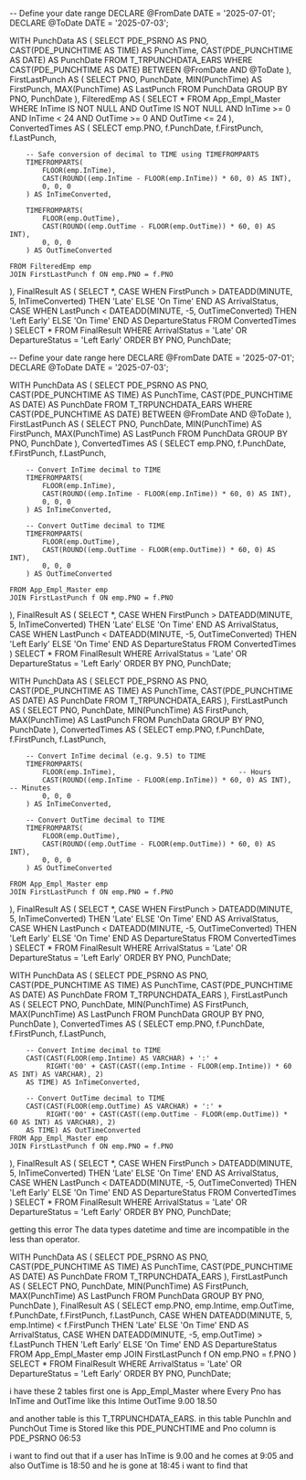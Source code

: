 -- Define your date range
DECLARE @FromDate DATE = '2025-07-01';
DECLARE @ToDate DATE = '2025-07-03';

WITH PunchData AS (
    SELECT
        PDE_PSRNO AS PNO,
        CAST(PDE_PUNCHTIME AS TIME) AS PunchTime,
        CAST(PDE_PUNCHTIME AS DATE) AS PunchDate
    FROM T_TRPUNCHDATA_EARS
    WHERE CAST(PDE_PUNCHTIME AS DATE) BETWEEN @FromDate AND @ToDate
),
FirstLastPunch AS (
    SELECT
        PNO,
        PunchDate,
        MIN(PunchTime) AS FirstPunch,
        MAX(PunchTime) AS LastPunch
    FROM PunchData
    GROUP BY PNO, PunchDate
),
FilteredEmp AS (
    SELECT *
    FROM App_Empl_Master
    WHERE InTime IS NOT NULL AND OutTime IS NOT NULL
          AND InTime >= 0 AND InTime < 24
          AND OutTime >= 0 AND OutTime <= 24
),
ConvertedTimes AS (
    SELECT
        emp.PNO,
        f.PunchDate,
        f.FirstPunch,
        f.LastPunch,

        -- Safe conversion of decimal to TIME using TIMEFROMPARTS
        TIMEFROMPARTS(
            FLOOR(emp.InTime),
            CAST(ROUND((emp.InTime - FLOOR(emp.InTime)) * 60, 0) AS INT),
            0, 0, 0
        ) AS InTimeConverted,

        TIMEFROMPARTS(
            FLOOR(emp.OutTime),
            CAST(ROUND((emp.OutTime - FLOOR(emp.OutTime)) * 60, 0) AS INT),
            0, 0, 0
        ) AS OutTimeConverted

    FROM FilteredEmp emp
    JOIN FirstLastPunch f ON emp.PNO = f.PNO
),
FinalResult AS (
    SELECT *,
        CASE 
            WHEN FirstPunch > DATEADD(MINUTE, 5, InTimeConverted) THEN 'Late'
            ELSE 'On Time'
        END AS ArrivalStatus,
        CASE 
            WHEN LastPunch < DATEADD(MINUTE, -5, OutTimeConverted) THEN 'Left Early'
            ELSE 'On Time'
        END AS DepartureStatus
    FROM ConvertedTimes
)
SELECT *
FROM FinalResult
WHERE ArrivalStatus = 'Late' OR DepartureStatus = 'Left Early'
ORDER BY PNO, PunchDate;





-- Define your date range here
DECLARE @FromDate DATE = '2025-07-01';
DECLARE @ToDate DATE = '2025-07-03';

WITH PunchData AS (
    SELECT
        PDE_PSRNO AS PNO,
        CAST(PDE_PUNCHTIME AS TIME) AS PunchTime,
        CAST(PDE_PUNCHTIME AS DATE) AS PunchDate
    FROM T_TRPUNCHDATA_EARS
    WHERE CAST(PDE_PUNCHTIME AS DATE) BETWEEN @FromDate AND @ToDate
),
FirstLastPunch AS (
    SELECT
        PNO,
        PunchDate,
        MIN(PunchTime) AS FirstPunch,
        MAX(PunchTime) AS LastPunch
    FROM PunchData
    GROUP BY PNO, PunchDate
),
ConvertedTimes AS (
    SELECT
        emp.PNO,
        f.PunchDate,
        f.FirstPunch,
        f.LastPunch,

        -- Convert InTime decimal to TIME
        TIMEFROMPARTS(
            FLOOR(emp.InTime),
            CAST(ROUND((emp.InTime - FLOOR(emp.InTime)) * 60, 0) AS INT),
            0, 0, 0
        ) AS InTimeConverted,

        -- Convert OutTime decimal to TIME
        TIMEFROMPARTS(
            FLOOR(emp.OutTime),
            CAST(ROUND((emp.OutTime - FLOOR(emp.OutTime)) * 60, 0) AS INT),
            0, 0, 0
        ) AS OutTimeConverted

    FROM App_Empl_Master emp
    JOIN FirstLastPunch f ON emp.PNO = f.PNO
),
FinalResult AS (
    SELECT *,
        CASE 
            WHEN FirstPunch > DATEADD(MINUTE, 5, InTimeConverted) THEN 'Late'
            ELSE 'On Time'
        END AS ArrivalStatus,
        CASE 
            WHEN LastPunch < DATEADD(MINUTE, -5, OutTimeConverted) THEN 'Left Early'
            ELSE 'On Time'
        END AS DepartureStatus
    FROM ConvertedTimes
)
SELECT *
FROM FinalResult
WHERE ArrivalStatus = 'Late' OR DepartureStatus = 'Left Early'
ORDER BY PNO, PunchDate;





WITH PunchData AS (
    SELECT
        PDE_PSRNO AS PNO,
        CAST(PDE_PUNCHTIME AS TIME) AS PunchTime,
        CAST(PDE_PUNCHTIME AS DATE) AS PunchDate
    FROM T_TRPUNCHDATA_EARS
),
FirstLastPunch AS (
    SELECT
        PNO,
        PunchDate,
        MIN(PunchTime) AS FirstPunch,
        MAX(PunchTime) AS LastPunch
    FROM PunchData
    GROUP BY PNO, PunchDate
),
ConvertedTimes AS (
    SELECT
        emp.PNO,
        f.PunchDate,
        f.FirstPunch,
        f.LastPunch,

        -- Convert InTime decimal (e.g. 9.5) to TIME
        TIMEFROMPARTS(
            FLOOR(emp.InTime),                              -- Hours
            CAST(ROUND((emp.InTime - FLOOR(emp.InTime)) * 60, 0) AS INT), -- Minutes
            0, 0, 0
        ) AS InTimeConverted,

        -- Convert OutTime decimal to TIME
        TIMEFROMPARTS(
            FLOOR(emp.OutTime), 
            CAST(ROUND((emp.OutTime - FLOOR(emp.OutTime)) * 60, 0) AS INT),
            0, 0, 0
        ) AS OutTimeConverted

    FROM App_Empl_Master emp
    JOIN FirstLastPunch f ON emp.PNO = f.PNO
),
FinalResult AS (
    SELECT *,
        CASE 
            WHEN FirstPunch > DATEADD(MINUTE, 5, InTimeConverted) THEN 'Late'
            ELSE 'On Time'
        END AS ArrivalStatus,
        CASE 
            WHEN LastPunch < DATEADD(MINUTE, -5, OutTimeConverted) THEN 'Left Early'
            ELSE 'On Time'
        END AS DepartureStatus
    FROM ConvertedTimes
)
SELECT *
FROM FinalResult
WHERE ArrivalStatus = 'Late' OR DepartureStatus = 'Left Early'
ORDER BY PNO, PunchDate;





WITH PunchData AS (
    SELECT
        PDE_PSRNO AS PNO,
        CAST(PDE_PUNCHTIME AS TIME) AS PunchTime,
        CAST(PDE_PUNCHTIME AS DATE) AS PunchDate
    FROM T_TRPUNCHDATA_EARS
),
FirstLastPunch AS (
    SELECT
        PNO,
        PunchDate,
        MIN(PunchTime) AS FirstPunch,
        MAX(PunchTime) AS LastPunch
    FROM PunchData
    GROUP BY PNO, PunchDate
),
ConvertedTimes AS (
    SELECT
        emp.PNO,
        f.PunchDate,
        f.FirstPunch,
        f.LastPunch,
        
        -- Convert Intime decimal to TIME
        CAST(CAST(FLOOR(emp.Intime) AS VARCHAR) + ':' + 
             RIGHT('00' + CAST(CAST((emp.Intime - FLOOR(emp.Intime)) * 60 AS INT) AS VARCHAR), 2) 
        AS TIME) AS InTimeConverted,
        
        -- Convert OutTime decimal to TIME
        CAST(CAST(FLOOR(emp.OutTime) AS VARCHAR) + ':' + 
             RIGHT('00' + CAST(CAST((emp.OutTime - FLOOR(emp.OutTime)) * 60 AS INT) AS VARCHAR), 2) 
        AS TIME) AS OutTimeConverted
    FROM App_Empl_Master emp
    JOIN FirstLastPunch f ON emp.PNO = f.PNO
),
FinalResult AS (
    SELECT *,
        CASE 
            WHEN FirstPunch > DATEADD(MINUTE, 5, InTimeConverted) THEN 'Late'
            ELSE 'On Time'
        END AS ArrivalStatus,
        CASE 
            WHEN LastPunch < DATEADD(MINUTE, -5, OutTimeConverted) THEN 'Left Early'
            ELSE 'On Time'
        END AS DepartureStatus
    FROM ConvertedTimes
)
SELECT *
FROM FinalResult
WHERE ArrivalStatus = 'Late' OR DepartureStatus = 'Left Early'
ORDER BY PNO, PunchDate;




getting this error 
The data types datetime and time are incompatible in the less than operator.

WITH PunchData AS (
    SELECT
        PDE_PSRNO AS PNO,
        CAST(PDE_PUNCHTIME AS TIME) AS PunchTime,
        CAST(PDE_PUNCHTIME AS DATE) AS PunchDate
    FROM T_TRPUNCHDATA_EARS
),
FirstLastPunch AS (
    SELECT
        PNO,
        PunchDate,
        MIN(PunchTime) AS FirstPunch,
        MAX(PunchTime) AS LastPunch
    FROM PunchData
    GROUP BY PNO, PunchDate
),
FinalResult AS (
    SELECT
        emp.PNO,
        emp.Intime,
        emp.OutTime,
        f.PunchDate,
        f.FirstPunch,
        f.LastPunch,
        CASE 
            WHEN DATEADD(MINUTE, 5, emp.Intime) < f.FirstPunch THEN 'Late' 
            ELSE 'On Time' 
        END AS ArrivalStatus,
        CASE 
            WHEN DATEADD(MINUTE, -5, emp.OutTime) > f.LastPunch THEN 'Left Early' 
            ELSE 'On Time' 
        END AS DepartureStatus
    FROM App_Empl_Master emp
    JOIN FirstLastPunch f ON emp.PNO = f.PNO
)
SELECT *
FROM FinalResult
WHERE ArrivalStatus = 'Late' OR DepartureStatus = 'Left Early'
ORDER BY PNO, PunchDate;




i have these 2 tables first one is App_Empl_Master where Every Pno has InTime and OutTime like this 
Intime    OutTime
9.00      18.50

and another table is this T_TRPUNCHDATA_EARS. in this table PunchIn and PunchOut Time is Stored like this 
PDE_PUNCHTIME and Pno column is PDE_PSRNO
06:53

i want to find out that if a user has InTime is 9.00 and he comes at 9:05 and also OutTime is 18:50 and he is gone at 18:45 i want to find that
